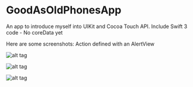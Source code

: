 # GoodAsOldPhonesApp
An app to introduce myself into UIKit and Cocoa Touch API. Include Swift 3 code - No coreData yet

Here are some screenshots: Action defined with an AlertView

![alt tag](http://i.imgur.com/GXogwxH.png)

![alt tag](http://i.imgur.com/ZpoGG6C.png)

![alt tag](http://i.imgur.com/5KywluZ.png)
